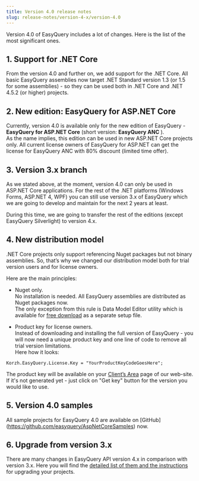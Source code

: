 ```yaml
---
title: Version 4.0 release notes
slug: release-notes/version-4-x/version-4.0
---
```


Version 4.0 of EasyQuery includes a lot of changes. Here is the list of the most significant ones.
 
## 1. Support for .NET Core 
From the version 4.0 and further on, we add support for the .NET Core. All basic EasyQuery assemblies now target .NET Standard version 1.3 (or 1.5 for some assemblies) - so they can be used both in .NET Core and .NET 4.5.2 (or higher) projects.
 
## 2. New edition: EasyQuery for ASP.NET Core
Currently, version 4.0 is available only for the new edition of EasyQuery - **EasyQuery for ASP.NET Core** (short version: **EasyQuery ANC** ).    
As the name implies, this edition can be used in new ASP.NET Core projects only. All current license owners of EasyQuery for ASP.NET can get the license for EasyQuery ANC with 80% discount (limited time offer).

## 3. Version 3.x branch
As we stated above, at the moment, version 4.0 can only be used in ASP.NET Core applications. For the rest of the .NET platforms (Windows Forms, ASP.NET 4, WPF) you can still use version 3.x of EasyQuery which we are going to develop and maintain for the next 2 years at least.

During this time, we are going to transfer the rest of the editions (except EasyQuery Silverlight) to version 4.x.
 
## 4. New distribution model

.NET Core projects only support referencing Nuget packages but not binary assemblies. So, that’s why we changed our distribution model both for trial version users and for license owners. 

Here are the main principles:

* Nuget only.    
No installation is needed. 
All EasyQuery assemblies are distributed as Nuget packages now.   
The only exception from this rule is Data Model Editor utility which is available for [free download](//download/dme_setup.exe) as a separate setup file.

* Product key for license owners.    
Instead of downloading and installing the full version of EasyQuery - you will now need a unique product key and one line of code to remove all trial version limitations.    
Here how it looks:

```
Korzh.EasyQuery.License.Key = "YourProductKeyCodeGoesHere";  
```
The product key will be available on your [Client’s Area](https://korzh.com/account) page of our web-site. If it's not generated yet - just click on "Get key" button for the version you would like to use.
  
## 5. Version 4.0 samples 
All sample projects for EasyQuery 4.0 are available on [GitHub] (https://github.com/easyquery/AspNetCoreSamples) now.
 
## 6. Upgrade from version 3.x
There are many changes in EasyQuery API version 4.x in comparison with version 3.x.
Here you will find the [detailed list of them and the instructions](//easyquery/release-notes/upgrade-from-3.x-to-4.0) for upgrading your projects.